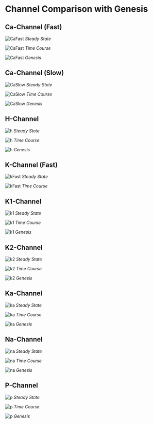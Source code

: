 # Channel Comparison with Genesis 

## Ca-Channel (Fast)

![CaFast](ca-fast/Steady_state(s)_of_activation_variables_of_ca_fast_channel.png) 
*Steady State*

![CaFast](ca-fast/Time_Course(s)_of_activation_variables_of_ca_fast_channel.png)
*Time Course*

![CaFast](ca-fast/Genesis_ca_fast_channel.png)
*Genesis*


## Ca-Channel (Slow)

![CaSlow](ca-slow/Steady_state(s)_of_activation_variables_of_ca_slow_channel.png) 
*Steady State*

![CaSlow](ca-slow/Time_Course(s)_of_activation_variables_of_ca_slow_channel.png)
*Time Course*

![CaSlow](ca-slow/Genesis_ca_slow_channel.png)
*Genesis*


## H-Channel 

![h](h/Steady_state(s)_of_activation_variables_of_h_channel.png) 
*Steady State*

![h](h/Time_Course(s)_of_activation_variables_of_h_channel.png)
*Time Course*

![h](h/Genesis_h_channel.png)
*Genesis*


## K-Channel (Fast)

![kFast](k-fast/Steady_state(s)_of_activation_variables_of_k_fast.png) 
*Steady State*

![kFast](k-fast/Time_Course(s)_of_activation_variables_of_k_fast.png)
*Time Course*


## K1-Channel

![k1](k1/Steady_state(s)_of_activation_variables_of_k1.png) 
*Steady State*

![k1](k1/Time_Course(s)_of_activation_variables_of_k1.png)
*Time Course*

![k1](k1/Genesis_k1_channel.png)
*Genesis*


## K2-Channel

![k2](k2/Steady_state(s)_of_activation_variables_of_k2.png) 
*Steady State*

![k2](k2/Time_Course(s)_of_activation_variables_of_k2.png)
*Time Course*

![k2](k2/Genesis_k2_channel.png)
*Genesis*


## Ka-Channel

![ka](ka/Steady_state(s)_of_activation_variables_of_ka.png) 
*Steady State*

![ka](ka/Time_Course(s)_of_activation_variables_of_ka.png)
*Time Course*

![ka](ka/Genesis_Ka_channel.png)
*Genesis*


## Na-Channel

![na](na/Steady_state(s)_of_activation_variables_of_na.png) 
*Steady State*

![na](na/Time_Course(s)_of_activation_variables_of_na.png)
*Time Course*

![na](na/Genesis_na_channel.png)
*Genesis*


## P-Channel

![p](p/Steady_state(s)_of_activation_variables_of_p.png) 
*Steady State*

![p](p/Time_Course(s)_of_activation_variables_of_p.png)
*Time Course*

![p](p/Genesis_p_channel.png)
*Genesis*
